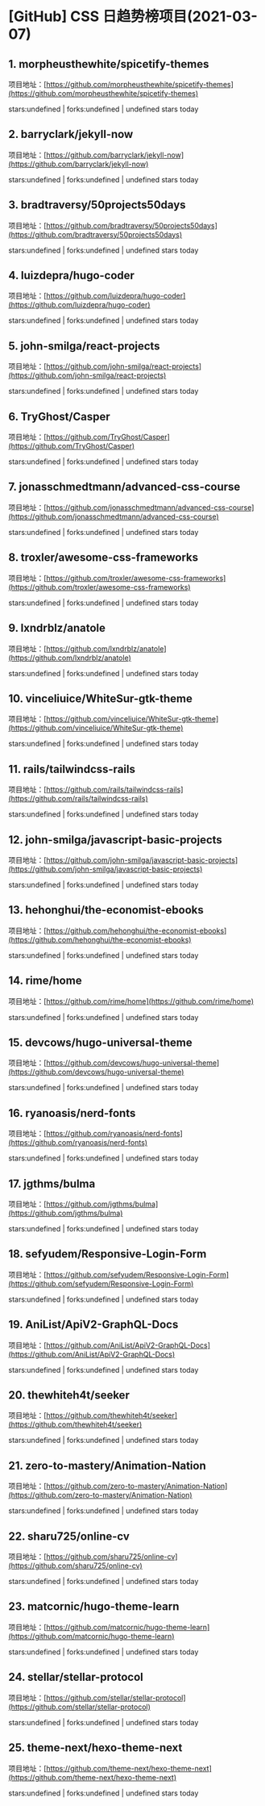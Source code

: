 # [GitHub] CSS 日趋势榜项目(2021-03-07)

## 1. morpheusthewhite/spicetify-themes 

项目地址：[https://github.com/morpheusthewhite/spicetify-themes](https://github.com/morpheusthewhite/spicetify-themes)

stars:undefined | forks:undefined | undefined stars today 



## 2. barryclark/jekyll-now 

项目地址：[https://github.com/barryclark/jekyll-now](https://github.com/barryclark/jekyll-now)

stars:undefined | forks:undefined | undefined stars today 



## 3. bradtraversy/50projects50days 

项目地址：[https://github.com/bradtraversy/50projects50days](https://github.com/bradtraversy/50projects50days)

stars:undefined | forks:undefined | undefined stars today 



## 4. luizdepra/hugo-coder 

项目地址：[https://github.com/luizdepra/hugo-coder](https://github.com/luizdepra/hugo-coder)

stars:undefined | forks:undefined | undefined stars today 



## 5. john-smilga/react-projects 

项目地址：[https://github.com/john-smilga/react-projects](https://github.com/john-smilga/react-projects)

stars:undefined | forks:undefined | undefined stars today 



## 6. TryGhost/Casper 

项目地址：[https://github.com/TryGhost/Casper](https://github.com/TryGhost/Casper)

stars:undefined | forks:undefined | undefined stars today 



## 7. jonasschmedtmann/advanced-css-course 

项目地址：[https://github.com/jonasschmedtmann/advanced-css-course](https://github.com/jonasschmedtmann/advanced-css-course)

stars:undefined | forks:undefined | undefined stars today 



## 8. troxler/awesome-css-frameworks 

项目地址：[https://github.com/troxler/awesome-css-frameworks](https://github.com/troxler/awesome-css-frameworks)

stars:undefined | forks:undefined | undefined stars today 



## 9. lxndrblz/anatole 

项目地址：[https://github.com/lxndrblz/anatole](https://github.com/lxndrblz/anatole)

stars:undefined | forks:undefined | undefined stars today 



## 10. vinceliuice/WhiteSur-gtk-theme 

项目地址：[https://github.com/vinceliuice/WhiteSur-gtk-theme](https://github.com/vinceliuice/WhiteSur-gtk-theme)

stars:undefined | forks:undefined | undefined stars today 



## 11. rails/tailwindcss-rails 

项目地址：[https://github.com/rails/tailwindcss-rails](https://github.com/rails/tailwindcss-rails)

stars:undefined | forks:undefined | undefined stars today 



## 12. john-smilga/javascript-basic-projects 

项目地址：[https://github.com/john-smilga/javascript-basic-projects](https://github.com/john-smilga/javascript-basic-projects)

stars:undefined | forks:undefined | undefined stars today 



## 13. hehonghui/the-economist-ebooks 

项目地址：[https://github.com/hehonghui/the-economist-ebooks](https://github.com/hehonghui/the-economist-ebooks)

stars:undefined | forks:undefined | undefined stars today 



## 14. rime/home 

项目地址：[https://github.com/rime/home](https://github.com/rime/home)

stars:undefined | forks:undefined | undefined stars today 



## 15. devcows/hugo-universal-theme 

项目地址：[https://github.com/devcows/hugo-universal-theme](https://github.com/devcows/hugo-universal-theme)

stars:undefined | forks:undefined | undefined stars today 



## 16. ryanoasis/nerd-fonts 

项目地址：[https://github.com/ryanoasis/nerd-fonts](https://github.com/ryanoasis/nerd-fonts)

stars:undefined | forks:undefined | undefined stars today 



## 17. jgthms/bulma 

项目地址：[https://github.com/jgthms/bulma](https://github.com/jgthms/bulma)

stars:undefined | forks:undefined | undefined stars today 



## 18. sefyudem/Responsive-Login-Form 

项目地址：[https://github.com/sefyudem/Responsive-Login-Form](https://github.com/sefyudem/Responsive-Login-Form)

stars:undefined | forks:undefined | undefined stars today 



## 19. AniList/ApiV2-GraphQL-Docs 

项目地址：[https://github.com/AniList/ApiV2-GraphQL-Docs](https://github.com/AniList/ApiV2-GraphQL-Docs)

stars:undefined | forks:undefined | undefined stars today 



## 20. thewhiteh4t/seeker 

项目地址：[https://github.com/thewhiteh4t/seeker](https://github.com/thewhiteh4t/seeker)

stars:undefined | forks:undefined | undefined stars today 



## 21. zero-to-mastery/Animation-Nation 

项目地址：[https://github.com/zero-to-mastery/Animation-Nation](https://github.com/zero-to-mastery/Animation-Nation)

stars:undefined | forks:undefined | undefined stars today 



## 22. sharu725/online-cv 

项目地址：[https://github.com/sharu725/online-cv](https://github.com/sharu725/online-cv)

stars:undefined | forks:undefined | undefined stars today 



## 23. matcornic/hugo-theme-learn 

项目地址：[https://github.com/matcornic/hugo-theme-learn](https://github.com/matcornic/hugo-theme-learn)

stars:undefined | forks:undefined | undefined stars today 



## 24. stellar/stellar-protocol 

项目地址：[https://github.com/stellar/stellar-protocol](https://github.com/stellar/stellar-protocol)

stars:undefined | forks:undefined | undefined stars today 



## 25. theme-next/hexo-theme-next 

项目地址：[https://github.com/theme-next/hexo-theme-next](https://github.com/theme-next/hexo-theme-next)

stars:undefined | forks:undefined | undefined stars today 



